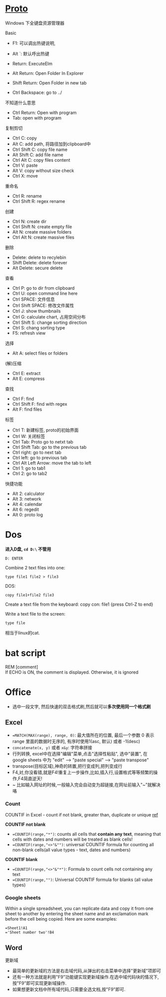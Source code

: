 # [Proto](http://miechu.pl/proto/)
Windows 下全键盘资源管理器

Basic

- F1: 可以调出热键说明,
- Alt \`: 默认呼出热键

- Return: ExecuteElm
- Alt Return: Open Folder In Explorer
- Shift Return: Open Folder in new tab
- Ctrl Backspace: go to ../

不知道什么意思

- Ctrl Return: Open with program
- Tab: open with program

复制剪切

- Ctrl C: copy
- Alt C: add path, 将路径加到clipboard中
- Ctrl Shift C: copy file name
- Alt Shift C: add file name
- Ctrl Alt C: copy files content
- Ctrl V: paste
- Alt V: copy without size check
- Ctrl X: move

重命名

- Ctrl R: rename
- Ctrl Shift R: regex rename

创建

- Ctrl N: create dir
- Ctrl Shift N: create empty file
- Alt N: create massive folders
- Ctrl Alt N: create massive files

删除

- Delete: delete to recylebin
- Shift Delete: delete forever
- Alt Delete: secure delete

查看

- Ctrl P: go to dir from clipboard
- Ctrl U: open command line here
- Ctrl SPACE: 文件信息
- Ctrl Shift SPACE: 修改文件属性
- Ctrl J: show thumbnails
- Ctrl G: calculate chart, 占用空间分布
- Ctrl Shift S: change sorting direction
- Ctrl S: chang sorting type
- F5: refresh view

选择

- Alt A: select files or folders

(解)压缩

- Ctrl E: extract
- Alt E: compress

查找

- Ctrl F: find
- Ctrl Shift F: find with regex
- Alt F: find files

标签

- Ctrl T: 新建标签, proto的初始界面
- Ctrl W: 关闭标签
- Ctrl Tab: Proto go to netxt tab
- Ctrl Shift Tab: go to the previous tab
- Ctrl right: go to next tab
- Ctrl left: go to previous tab
- Ctrl Alt Left Arrow: move the tab to left
- Ctrl 1: go to tab1
- Ctrl 2: go to tab2

快捷功能

- Alt 2: calculator
- Alt 3: network
- Alt 4: calendar
- Alt 6: regedit
- Alt 0: proto log

# Dos
**进入D盘, `cd D:\` 不管用**  
```
D: ENTER
```

Combine 2 text files into one:
```
type file1 file2 > file3
```
DOS:
```
copy file1+file2 file3
```
Create a text file from the keyboard: copy con: file1 {press Ctrl-Z to end}

Write a text file to the screen: 
```
type file
```
相当于linux的cat.

# bat script
REM [comment]  
If ECHO is ON, the comment is displayed. Otherwise, it is ignored

# Office

- 选中一段文字, 然后快速的双击格式刷,然后就可以**多次使用同一个格式刷**

## Excel
- `=MATCH(MAX(range), range, 0)`: 最大值所在的位置, 最后一个参数 0 表示range 里面的数据时无序的, 有序时使用1(asc, 默认) 或者 -1(desc)
- `concatenate(x, y)` 或者 `x&y`: 字符串拼接
- 行列转换, excel中在选择"编辑"菜单,点击"选择性粘贴", 选中"装置", 在google sheets 中为 "edit" --> "paste special" --> "paste transpose"
- transpose(目标区域),神奇的转置,把行变成列,把列变成行
- F4,对,你没看错,就是F4!重复上一步操作,比如,插入行,设置格式等等频繁的操作,F4简直逆天!
- ~ 比如输入网址的时候,一般输入完会自动变为超链接,在网址前输入"~"就解决咯

### Count
COUNTIF in Excel - count if not blank, greater than, duplicate or unique
[ref](https://www.ablebits.com/office-addins-blog/2014/07/02/excel-countif-examples/)

**COUNTIF not blank**  
- `=COUNTIF(range,"*")`: counts all cells that **contain any text**, meaning that cells with dates and numbers will be treated as blank cells!
- `=COUNTIF(range,"<>"&"")`:  universal COUNTIF formula for counting all non-blank cells(all value types - text, dates and numbers)

**COUNTIF blank**  
- `=COUNTIF(range,"<>"&"*")`:  Formula to count cells not containing any text
- `=COUNTIF(range,"")`: Universal COUNTIF formula for blanks (all value types)

### Google sheets
Within a single spreadsheet, you can replicate data and copy it from one sheet to another by 
entering the sheet name and an exclamation mark before the cell being copied. Here are some examples:
```
=Sheet1!A1
='Sheet number two'!B4
```

## Word
更新域

- 最简单的更新域的方法是右击域代码,从弹出的右击菜单中选择"更新域"项即可
- 还有一种方法就是利用"F9"功能键实现更新域操作.在选中域代码块的情况下,按"F9"即可实现更新域操作.
- 如果想更新文档中所有域代码,只需要全选文档,按"F9"即可.

